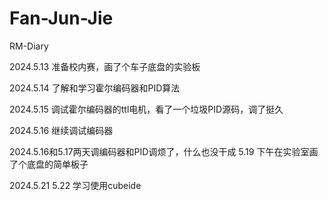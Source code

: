 # Fan-Jun-Jie
RM-Diary


2024.5.13
准备校内赛，画了个车子底盘的实验板

2024.5.14
了解和学习霍尔编码器和PID算法

2024.5.15
调试霍尔编码器的ttl电机，看了一个垃圾PID源码，调了挺久

2024.5.16
继续调试编码器

2024.5.16和5.17两天调编码器和PID调烦了，什么也没干成
5.19
下午在实验室画了个底盘的简单板子

2024.5.21 5.22
学习使用cubeide
